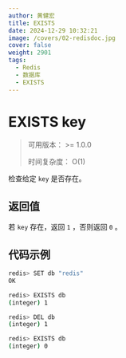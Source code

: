 ```yaml
---
author: 黄健宏
title: EXISTS
date: 2024-12-29 10:32:21
image: /covers/02-redisdoc.jpg
cover: false
weight: 2901
tags:
  - Redis
  - 数据库
  - EXISTS
---
```


# EXISTS key

> 可用版本： >= 1.0.0
> 
> 时间复杂度： O(1)

检查给定 `key` 是否存在。

## 返回值

若 `key` 存在，返回 `1` ，否则返回 `0` 。

## 代码示例

```bash
redis> SET db "redis"
OK

redis> EXISTS db
(integer) 1

redis> DEL db
(integer) 1

redis> EXISTS db
(integer) 0
```